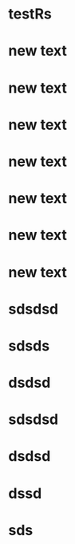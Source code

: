 # testRs
# new text 
# new text 
# new text 
# new text 
# new text 
# new text 
# new text 
# sdsdsd
# sdsds
# dsdsd
# sdsdsd
# dsdsd
# dssd
# sds
